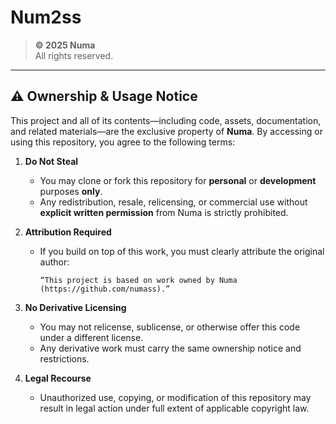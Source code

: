 # Num2ss

> **© 2025 Numa**  
> All rights reserved.

---

## ⚠️ Ownership & Usage Notice

This project and all of its contents—including code, assets, documentation, and related materials—are the exclusive property of **Numa**. By accessing or using this repository, you agree to the following terms:

1. **Do Not Steal**  
   - You may clone or fork this repository for **personal** or **development** purposes **only**.  
   - Any redistribution, resale, relicensing, or commercial use without **explicit written permission** from Numa is strictly prohibited.

2. **Attribution Required**  
   - If you build on top of this work, you must clearly attribute the original author:  
     ```
     “This project is based on work owned by Numa (https://github.com/numass).”
     ```
3. **No Derivative Licensing**  
   - You may not relicense, sublicense, or otherwise offer this code under a different license.
   - Any derivative work must carry the same ownership notice and restrictions.

4. **Legal Recourse**  
   - Unauthorized use, copying, or modification of this repository may result in legal action under full extent of applicable copyright law.
